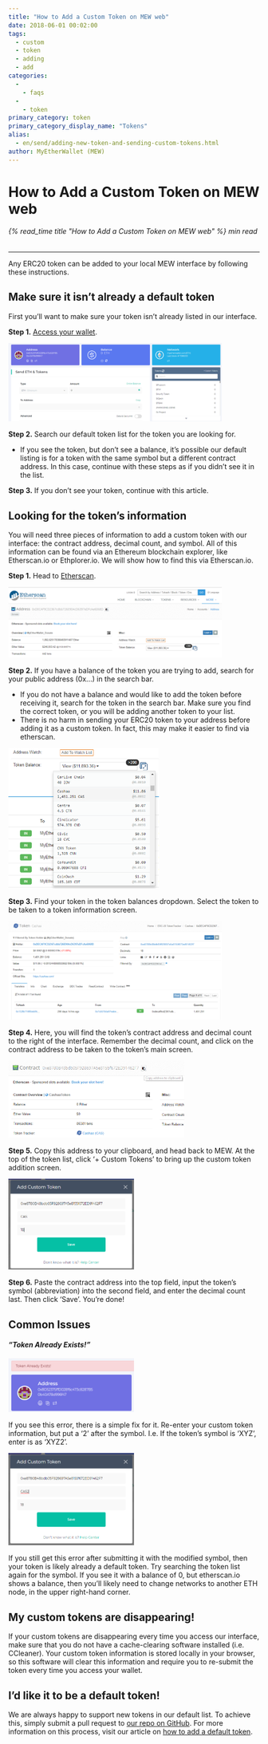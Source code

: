 ```yaml
---
title: "How to Add a Custom Token on MEW web"
date: 2018-06-01 00:02:00
tags:
  - custom
  - token
  - adding
  - add
categories:
  - 
    - faqs
  - 
    - token
primary_category: token
primary_category_display_name: "Tokens"
alias:
  - en/send/adding-new-token-and-sending-custom-tokens.html
author: MyEtherWallet (MEW)
---
```


# **How to Add a Custom Token on MEW web**

###### {% read_time title "How to Add a Custom Token on MEW web" %} min read

* * *

Any ERC20 token can be added to your local MEW interface by following these instructions.

## **Make sure it isn’t already a default token**

First you’ll want to make sure your token isn’t already listed in our interface.

**Step 1.** [Access your wallet](/@@@@@@/getting-started/how-to-access-your-wallet/).

<img src="/images/posts/tokens/Custom1.png" alt="Image of accessed MEW wallet" width="85%" />

**Step 2.** Search our default token list for the token you are looking for.

-   If you see the token, but don’t see a balance, it’s possible our default listing is for a token with the same symbol but a different contract address. In this case, continue with these steps as if you didn’t see it in the list.

**Step 3.** If you don’t see your token, continue with this article.

## **Looking for the token’s information**

You will need three pieces of information to add a custom token with our interface: the contract address, decimal count, and symbol. All of this information can be found via an Ethereum blockchain explorer, like Etherscan.io or Ethplorer.io. We will show how to find this via Etherscan.io.

**Step 1.** Head to [Etherscan](https://etherscan.io).

<img src="/images/posts/tokens/Custom2.png" alt="Image of Etherscan" width="85%" />

**Step 2.** If you have a balance of the token you are trying to add, search for your public address (0x...) in the search bar.

-   If you do not have a balance and would like to add the token before receiving it, search for the token in the search bar. Make sure you find the correct token, or you will be adding another token to your list.
-   There is no harm in sending your ERC20 token to your address before adding it as a custom token. In fact, this may make it easier to find via etherscan.

<img src="/images/posts/tokens/Custom3.png" alt="Image of Etherscan owned tokens" width="60%" />

**Step 3.** Find your token in the token balances dropdown. Select the token to be taken to a token information screen.

<img src="/images/posts/tokens/Custom4.png" alt="Image of Etherscan token information" width="85%" />

**Step 4.** Here, you will find the token’s contract address and decimal count to the right of the interface. Remember the decimal count, and click on the contract address to be taken to the token’s main screen.

<img src="/images/posts/tokens/Custom5.png" alt="Image of token Contract Address on Etherscan" width="70%" />

**Step 5.** Copy this address to your clipboard, and head back to MEW. At the top of the token list, click ‘+ Custom Tokens’ to bring up the custom token addition screen.

<img src="/images/posts/tokens/Custom6.png" alt="Image of adding a custom token on MEW" width="50%" />

**Step 6.** Paste the contract address into the top field, input the token’s symbol (abbreviation) into the second field, and enter the decimal count last. Then click ‘Save’. You’re done!

## **Common Issues**

#### _“Token Already Exists!”_

<img src="/images/posts/tokens/Custom7.png" alt="Image of 'Token Already Exists' error on MEW" width="50%" />

If you see this error, there is a simple fix for it. Re-enter your custom token information, but put a ‘2’ after the symbol. I.e. If the token’s symbol is ‘XYZ’, enter is as ‘XYZ2’.

<img src="/images/posts/tokens/Custom8.png" alt="Image of adding custom token on MEW with '2' added" width="50%" />

If you still get this error after submitting it with the modified symbol, then your token is likely already a default token. Try searching the token list again for the symbol. If you see it with a balance of 0, but etherscan.io shows a balance, then you’ll likely need to change networks to another ETH node, in the upper right-hand corner.

## **My custom tokens are disappearing!**

If your custom tokens are disappearing every time you access our interface, make sure that you do not have a cache-clearing software installed (i.e. CCleaner). Your custom token information is stored locally in your browser, so this software will clear this information and require you to re-submit the token every time you access your wallet.

## **I’d like it to be a default token!**

We are always happy to support new tokens in our default list. To achieve this, simply submit a pull request to [our repo on GitHub](https://github.com/MyEtherWallet/ethereum-lists/tree/master/src/tokens/eth). For more information on this process, visit our article on [how to add a default token](/@@@@@@/tokens/adding-token-as-a-default/).
